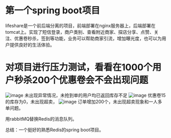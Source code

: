 # 第一个spring boot项目
lifeshare是一个前后端分离的项目，前端部署在nginx服务器上，后端部署在tomcat上。实现了短信登录，商户类别、查看附近商家、探店分享、点赞、关注、优惠卷秒杀，签到等功能，业务可以帮助商家引流，增加曝光度，也可以为用户提供良好的生活体验。

# 对项目进行压力测试，看看在1000个用户秒杀200个优惠卷会不会出现问题


![image](https://github.com/Mindzzz/lifeshare/assets/100667194/ac931d28-a691-4515-8ab3-9806ebf2266c)
未出现异常情况，未抢到单的用户均已返回库存不足
![image](https://github.com/Mindzzz/lifeshare/assets/100667194/76e4295b-af8f-46d3-8a56-48685954fe84)
优惠卷15的库存为0，未出现超卖，
![image](https://github.com/Mindzzz/lifeshare/assets/100667194/0db81af6-f260-4681-8a19-d6d67a8e56b6)
订单增加200个，未出现超卖现象和一人多单问题。

用rabbitMQ替换Redis的消息队列。

总结：一个挺好的熟悉Redis的spring boot项目。


